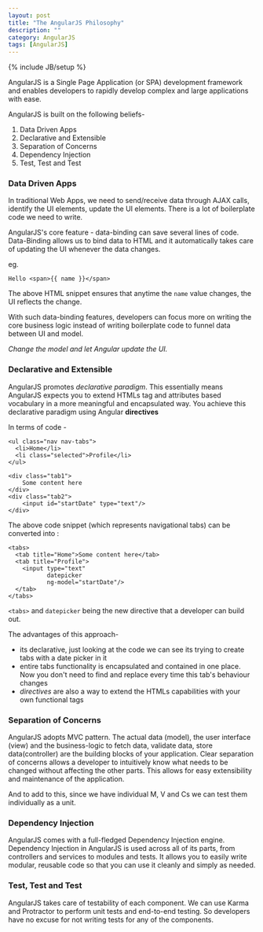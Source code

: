 ```yaml
---
layout: post
title: "The AngularJS Philosophy"
description: ""
category: AngularJS
tags: [AngularJS]
---
```

{% include JB/setup %}

AngularJS is a Single Page Application (or SPA) development framework and enables 
developers to rapidly develop complex and large applications with ease. 

AngularJS is built on the following beliefs-

1.  Data Driven Apps
2.  Declarative and Extensible
3.  Separation of Concerns
4.  Dependency Injection
5.  Test, Test and Test


### Data Driven Apps
In traditional Web Apps, we need to send/receive data through AJAX calls, identify the UI elements, update the UI elements. 
There is a lot of boilerplate code we need to write.

AngularJS's core feature - data-binding can save several lines of code. Data-Binding allows us to bind data to HTML and it automatically takes
 care of updating the UI whenever the data changes.
  
eg.

    Hello <span>{{ name }}</span>
    

The above HTML snippet ensures that anytime the `name` value changes, the UI reflects the change.

With such data-binding features, developers can focus more on writing the core business logic instead of writing boilerplate code to funnel data
between UI and model. 

*Change the model and let Angular update the UI.*


### Declarative and Extensible
AngularJS promotes *declarative paradigm*. This essentially means AngularJS expects you to extend HTMLs tag and attributes based vocabulary
in a more meaningful and encapsulated way. You achieve this declarative paradigm using Angular **directives**

In terms of code - 

    <ul class="nav nav-tabs">
      <li>Home</li>
      <li class="selected">Profile</li>
    </ul>
    
    <div class="tab1">
        Some content here
    </div>
    <div class="tab2">
        <input id="startDate" type="text"/>
    </div>
    
    

The above code snippet (which represents navigational tabs) can be converted into :


    <tabs>
      <tab title="Home">Some content here</tab>
      <tab title="Profile">
        <input type="text"
               datepicker
               ng-model="startDate"/>
      </tab>
    </tabs>



`<tabs>` and `datepicker` being the new directive that a developer can build out.

The advantages of this approach-
- its declarative, just looking at the code we can see its trying to create tabs with a date picker in it
- entire tabs functionality is encapsulated and contained in one place. Now you don't need to find and replace every time this tab's behaviour changes
- *directives* are also a way to extend the HTMLs capabilities with your own functional tags 
 
### Separation of Concerns
AngularJS adopts MVC pattern. The actual data (model), the user interface (view) and the business-logic to fetch data, validate data, store data(controller) are the building blocks of your application.
Clear separation of concerns allows a developer to intuitively know what needs to be changed without affecting the other parts. This allows for easy extensibility and maintenance of the application.

And to add to this, since we have individual M, V and Cs we can test them individually as a unit.

### Dependency Injection
AngularJS comes with a full-fledged Dependency Injection engine. Dependency Injection in AngularJS is used across all of its parts, from controllers and services to modules and tests. It allows you to easily write modular, reusable code so that you can use it cleanly and simply as needed.

### Test, Test and Test
AngularJS takes care of testability of each component. We can use Karma and Protractor to perform unit tests and end-to-end testing. So developers have no excuse for not writing tests for any of the components.


